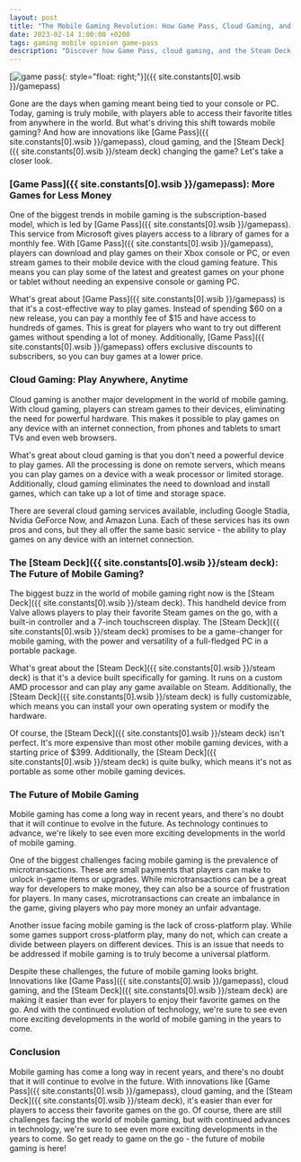 ```yaml
---
layout: post
title: "The Mobile Gaming Revolution: How Game Pass, Cloud Gaming, and the Steam Deck are Changing the Game"
date: 2023-02-14 1:00:00 +0200
tags: gaming mobile opinion game-pass
description: "Discover how Game Pass, cloud gaming, and the Steam Deck are revolutionizing mobile gaming. Explore the latest developments and learn how you can play your favorite games on the go. Find out more in our comprehensive guide."
---
```


[![game pass](https://i.imgur.com/bZKNF5dm.png){: style="float: right;"}]({{ site.constants[0].wsib }}/gamepass)

Gone are the days when gaming meant being tied to your console or PC. Today, gaming is truly mobile, with players able to access their favorite titles from anywhere in the world. But what's driving this shift towards mobile gaming? And how are innovations like [Game Pass]({{ site.constants[0].wsib }}/gamepass), cloud gaming, and the [Steam Deck]({{ site.constants[0].wsib }}/steam deck) changing the game? Let's take a closer look.

### [Game Pass]({{ site.constants[0].wsib }}/gamepass): More Games for Less Money

One of the biggest trends in mobile gaming is the subscription-based model, which is led by [Game Pass]({{ site.constants[0].wsib }}/gamepass). This service from Microsoft gives players access to a library of games for a monthly fee. With [Game Pass]({{ site.constants[0].wsib }}/gamepass), players can download and play games on their Xbox console or PC, or even stream games to their mobile device with the cloud gaming feature. This means you can play some of the latest and greatest games on your phone or tablet without needing an expensive console or gaming PC.

What's great about [Game Pass]({{ site.constants[0].wsib }}/gamepass) is that it's a cost-effective way to play games. Instead of spending $60 on a new release, you can pay a monthly fee of $15 and have access to hundreds of games. This is great for players who want to try out different games without spending a lot of money. Additionally, [Game Pass]({{ site.constants[0].wsib }}/gamepass) offers exclusive discounts to subscribers, so you can buy games at a lower price.

### Cloud Gaming: Play Anywhere, Anytime

Cloud gaming is another major development in the world of mobile gaming. With cloud gaming, players can stream games to their devices, eliminating the need for powerful hardware. This makes it possible to play games on any device with an internet connection, from phones and tablets to smart TVs and even web browsers.

What's great about cloud gaming is that you don't need a powerful device to play games. All the processing is done on remote servers, which means you can play games on a device with a weak processor or limited storage. Additionally, cloud gaming eliminates the need to download and install games, which can take up a lot of time and storage space.

There are several cloud gaming services available, including Google Stadia, Nvidia GeForce Now, and Amazon Luna. Each of these services has its own pros and cons, but they all offer the same basic service - the ability to play games on any device with an internet connection.

### The [Steam Deck]({{ site.constants[0].wsib }}/steam deck): The Future of Mobile Gaming?

The biggest buzz in the world of mobile gaming right now is the [Steam Deck]({{ site.constants[0].wsib }}/steam deck). This handheld device from Valve allows players to play their favorite Steam games on the go, with a built-in controller and a 7-inch touchscreen display. The [Steam Deck]({{ site.constants[0].wsib }}/steam deck) promises to be a game-changer for mobile gaming, with the power and versatility of a full-fledged PC in a portable package.

What's great about the [Steam Deck]({{ site.constants[0].wsib }}/steam deck) is that it's a device built specifically for gaming. It runs on a custom AMD processor and can play any game available on Steam. Additionally, the [Steam Deck]({{ site.constants[0].wsib }}/steam deck) is fully customizable, which means you can install your own operating system or modify the hardware.

Of course, the [Steam Deck]({{ site.constants[0].wsib }}/steam deck) isn't perfect. It's more expensive than most other mobile gaming devices, with a starting price of $399. Additionally, the [Steam Deck]({{ site.constants[0].wsib }}/steam deck) is quite bulky, which means it's not as portable as some other mobile gaming devices.

### The Future of Mobile Gaming

Mobile gaming has come a long way in recent years, and there's no doubt that it will continue to evolve in the future. As technology continues to advance, we're likely to see even more exciting developments in the world of mobile gaming.

One of the biggest challenges facing mobile gaming is the prevalence of microtransactions. These are small payments that players can make to unlock in-game items or upgrades. While microtransactions can be a great way for developers to make money, they can also be a source of frustration for players. In many cases, microtransactions can create an imbalance in the game, giving players who pay more money an unfair advantage.

Another issue facing mobile gaming is the lack of cross-platform play. While some games support cross-platform play, many do not, which can create a divide between players on different devices. This is an issue that needs to be addressed if mobile gaming is to truly become a universal platform.

Despite these challenges, the future of mobile gaming looks bright. Innovations like [Game Pass]({{ site.constants[0].wsib }}/gamepass), cloud gaming, and the [Steam Deck]({{ site.constants[0].wsib }}/steam deck) are making it easier than ever for players to enjoy their favorite games on the go. And with the continued evolution of technology, we're sure to see even more exciting developments in the world of mobile gaming in the years to come.

### Conclusion

Mobile gaming has come a long way in recent years, and there's no doubt that it will continue to evolve in the future. With innovations like [Game Pass]({{ site.constants[0].wsib }}/gamepass), cloud gaming, and the [Steam Deck]({{ site.constants[0].wsib }}/steam deck), it's easier than ever for players to access their favorite games on the go. Of course, there are still challenges facing the world of mobile gaming, but with continued advances in technology, we're sure to see even more exciting developments in the years to come. So get ready to game on the go - the future of mobile gaming is here!
